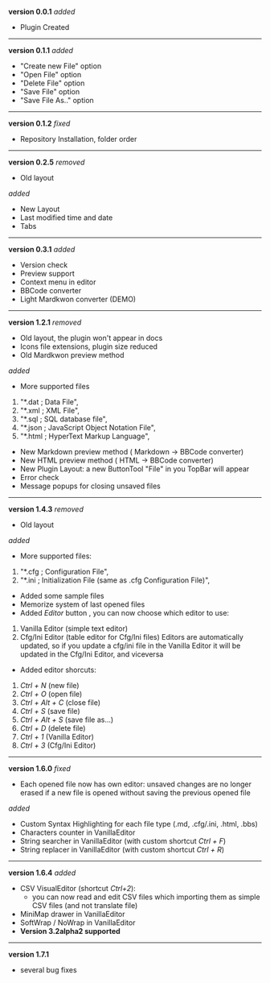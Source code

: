 **version 0.0.1**
*added*
- Plugin Created

-----------------------

**version 0.1.1**
*added*
- "Create new File" option
- "Open File" option
- "Delete File" option
- "Save File" option
- "Save File As.." option

-----------------------

**version 0.1.2**
*fixed*
- Repository Installation, folder order

-----------------------

**version 0.2.5**
*removed*
- Old layout

*added*
- New Layout
- Last modified time and date
- Tabs

-----------------------

**version 0.3.1**
*added*
- Version check
- Preview support
- Context menu in editor
- BBCode converter
- Light Mardkwon converter (DEMO)

-----------------------

**version 1.2.1**
*removed*
- Old layout, the plugin won't appear in docs
- Icons file extensions, plugin size reduced
- Old Mardkwon preview method

*added*
- More supported files
1. "*.dat ; Data File",
2. "*.xml ; XML File",
3. "*.sql ; SQL database file",
4. "*.json ; JavaScript Object Notation File",
5. "*.html ; HyperText Markup Language",
- New Markdown preview method ( Markdown -> BBCode converter)
- New HTML preview method ( HTML  -> BBCode converter)
- New Plugin Layout: a new ButtonTool "File" in you TopBar will appear
- Error check
- Message popups for closing unsaved files

-----------------------

**version 1.4.3**
*removed*
- Old layout

*added*
- More supported files:
1. "*.cfg ; Configuration File",
2. "*.ini ; Initialization File (same as .cfg Configuration File)",
- Added some sample files
- Memorize system of last opened files
- Added *Editor* button , you can now choose which editor to use:
1. Vanilla Editor (simple text editor)
2. Cfg/Ini Editor (table editor for Cfg/Ini files)
		Editors are automatically updated, so if you update a cfg/ini file in the Vanilla Editor it will be updated in the Cfg/Ini Editor, and viceversa
- Added editor shorcuts:
1. *Ctrl + N* (new file)
2. *Ctrl + O* (open file)
3. *Ctrl + Alt + C* (close file)
4. *Ctrl + S* (save file)
5. *Ctrl + Alt + S* (save file as...)
6. *Ctrl + D* (delete file)
7. *Ctrl + 1* (Vanilla Editor)
8. *Ctrl + 3* (Cfg/Ini Editor)

-----------------------

**version 1.6.0**
*fixed*
- Each opened file now has own editor: unsaved changes are no longer erased if a new file is opened without saving the previous opened file

*added*
- Custom Syntax Highlighting for each file type (.md, .cfg/.ini, .html, .bbs)
- Characters counter in VanillaEditor
- String searcher in VanillaEditor (with custom shortcut *Ctrl + F*)
- String replacer in VanillaEditor (with custom shortcut *Ctrl + R*)

-----------------------

**version 1.6.4**
*added*
- CSV VisualEditor (shortcut *Ctrl+2*):
	- you can now read and edit CSV files which importing them as simple CSV files (and not translate file)
- MiniMap drawer in VanillaEditor
- SoftWrap / NoWrap in VanillaEditor
- **Version 3.2alpha2 supported**

---------------------

**version 1.7.1**
- several bug fixes
